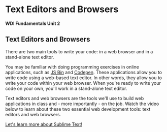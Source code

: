 # Text Editors and Browsers

**WDI Fundamentals Unit 2**

## Text Editors and Browsers

There are two main tools to write your code: in a web browser and in a stand-alone text editor.

You may be familiar with doing programming exercises in online applications, such as [JS Bin](http://jsbin.com/?html,js,output) and [Codepen](http://codepen.io/). These applications allow you to write code using a web-based text editor. In other words, they allow you to write your code within your web browser. When you're ready to write your code on your own, you'll work in a stand-alone text editor.

Text editors and web browsers are the tools we'll use to build web applications in class and - more importantly - on the job. Watch the video below to learn about these two essential web development tools: text editors and web browsers.

[Let's learn more about Sublime Text!](sublime-text.md)

